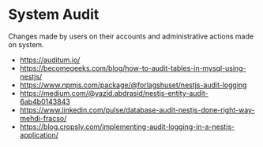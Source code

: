 # System Audit

Changes made by users on their accounts and administrative actions made on
system.

- https://auditum.io/
- https://becomegeeks.com/blog/how-to-audit-tables-in-mysql-using-nestjs/
- https://www.npmjs.com/package/@forlagshuset/nestjs-audit-logging
- https://medium.com/@yazid.abdrasid/nestjs-entity-audit-6ab4b0143843
- https://www.linkedin.com/pulse/database-audit-nestjs-done-right-way-mehdi-fracso/
- https://blog.cropsly.com/implementing-audit-logging-in-a-nestjs-application/